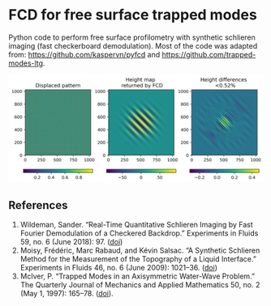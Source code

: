 # FCD for free surface trapped modes

Python code to perform free surface profilometry with synthetic schlieren imaging (fast checkerboard demodulation). Most of the code was adapted from: https://github.com/kaspervn/pyfcd and https://github.com/trapped-modes-ltg.

<p align="center">
  <img src="/examples/example_validation.png" alt="Example validation" width="600">
</p>



## References

1. Wildeman, Sander. “Real-Time Quantitative Schlieren Imaging by Fast Fourier Demodulation of a Checkered Backdrop.” Experiments in Fluids 59, no. 6 (June 2018): 97. ([doi](https://doi.org/10.1007/s00348-018-2553-9))
2. Moisy, Frédéric, Marc Rabaud, and Kévin Salsac. “A Synthetic Schlieren Method for the Measurement of the Topography of a Liquid Interface.” Experiments in Fluids 46, no. 6 (June 2009): 1021–36. ([doi](https://doi.org/10.1007/s00348-008-0608-z))
3. McIver, P. “Trapped Modes in an Axisymmetric Water-Wave Problem.” The Quarterly Journal of Mechanics and Applied Mathematics 50, no. 2 (May 1, 1997): 165–78. ([doi](https://doi.org/10.1093/qjmam/50.2.165)).

